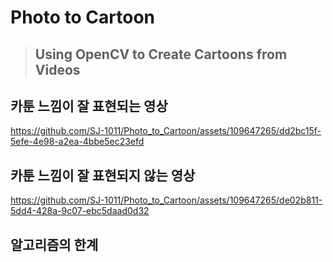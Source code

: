 # Photo to Cartoon
> ## Using OpenCV to Create Cartoons from Videos


## 카툰 느낌이 잘 표현되는 영상




https://github.com/SJ-1011/Photo_to_Cartoon/assets/109647265/dd2bc15f-5efe-4e98-a2ea-4bbe5ec23efd




## 카툰 느낌이 잘 표현되지 않는 영상




https://github.com/SJ-1011/Photo_to_Cartoon/assets/109647265/de02b811-5dd4-428a-9c07-ebc5daad0d32





## 알고리즘의 한계

